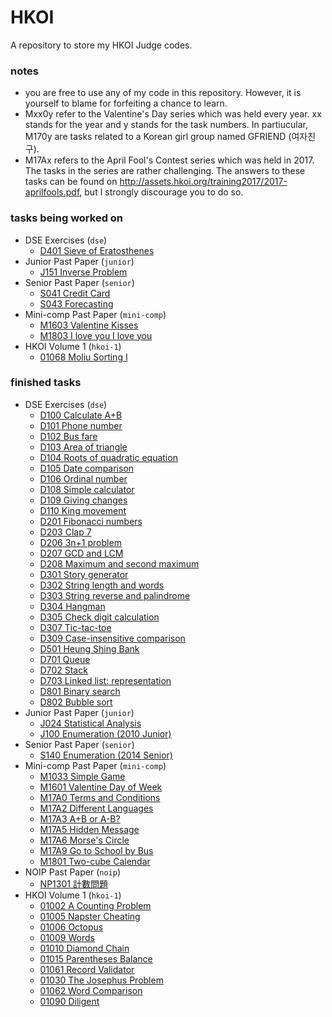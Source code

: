# HKOI
A repository to store my HKOI Judge codes.

### notes
* you are free to use any of my code in this repository. However, it is yourself to blame for forfeiting a chance to learn.
* Mxx0y refer to the Valentine's Day series which was held every year. xx stands for the year and y stands for the task numbers. In partiucular, M170y are tasks related to a Korean girl group named GFRIEND (여자친구).
* M17Ax refers to the April Fool's Contest series which was held in 2017. The tasks in the series are rather challenging. The answers to these tasks can be found on http://assets.hkoi.org/training2017/2017-aprilfools.pdf, but I strongly discourage you to do so.

### tasks being worked on
* DSE Exercises (`dse`)
  * [D401 Sieve of Eratosthenes](https://github.com/ArceusMaster0493/hkoi/blob/master/dse/D401%20Sieve%20of%20Eratosthenes.java)
* Junior Past Paper (`junior`)
  * [J151 Inverse Problem](https://github.com/ArceusMaster0493/hkoi/blob/master/junior/J151%20Inverse%20Problem.cpp)
* Senior Past Paper (`senior`)
  * [S041 Credit Card](https://github.com/ArceusMaster0493/hkoi/blob/master/senior/S041%20Credit%20Card.c)
  * [S043 Forecasting](https://github.com/ArceusMaster0493/hkoi/blob/master/senior/S043%20Forecasting.c)
* Mini-comp Past Paper (`mini-comp`)
  * [M1603 Valentine Kisses](https://github.com/ArceusMaster0493/hkoi/blob/master/mini-comp/M1603%20Valentine%20Kisses.c)
  * [M1803 I love you I love you](https://github.com/ArceusMaster0493/hkoi/blob/master/mini-comp/M1803%20I%20love%20you%20I%20love%20you.java)
* HKOI Volume 1 (`hkoi-1`)
  * [01068 Moliu Sorting I](https://github.com/ArceusMaster0493/hkoi/blob/master/hkoi-1/01068%20Moliu%20Sorting%20I.java)

### finished tasks
* DSE Exercises (`dse`)
  * [D100 Calculate A+B](https://github.com/ArceusMaster0493/hkoi/blob/master/dse/D100%20Calculate%20A%2BB.c)
  * [D101 Phone number](https://github.com/ArceusMaster0493/hkoi/blob/master/dse/D101%20Phone%20number.c)
  * [D102 Bus fare](https://github.com/ArceusMaster0493/hkoi/blob/master/dse/D102%20Bus%20fare.c)
  * [D103 Area of triangle](https://github.com/ArceusMaster0493/hkoi/blob/master/dse/D103%20Area%20of%20triangle.c)
  * [D104 Roots of quadratic equation](https://github.com/ArceusMaster0493/hkoi/blob/master/dse/D104%20Roots%20of%20quadratic%20equation.c)
  * [D105 Date comparison](https://github.com/ArceusMaster0493/hkoi/blob/master/dse/D105%20Date%20comparison.c)
  * [D106 Ordinal number](https://github.com/ArceusMaster0493/hkoi/blob/master/dse/D106%20Ordinal%20number.c)
  * [D108 Simple calculator](https://github.com/ArceusMaster0493/hkoi/blob/master/dse/D108%20Simple%20calculator.c)
  * [D109 Giving changes](https://github.com/ArceusMaster0493/hkoi/blob/master/dse/D109%20Giving%20changes.c)
  * [D110 King movement](https://github.com/ArceusMaster0493/hkoi/blob/master/dse/D110%20King%20movement.c)
  * [D201 Fibonacci numbers](https://github.com/ArceusMaster0493/hkoi/blob/master/dse/D201%20Fibonacci%20numbers.c)
  * [D203 Clap 7](https://github.com/ArceusMaster0493/hkoi/blob/master/dse/D203%20Clap%207.c)
  * [D206 3n+1 problem](https://github.com/ArceusMaster0493/hkoi/blob/master/dse/D206%203n%2B1%20problem.c)
  * [D207 GCD and LCM](https://github.com/ArceusMaster0493/hkoi/blob/master/dse/D207%20GCD%20and%20LCM.c)
  * [D208 Maximum and second maximum](https://github.com/ArceusMaster0493/hkoi/blob/master/dse/D208%20Maximum%20and%20second%20maximum.c)
  * [D301 Story generator](https://github.com/ArceusMaster0493/hkoi/blob/master/dse/D301%20Story%20generator.c)
  * [D302 String length and words](https://github.com/ArceusMaster0493/hkoi/blob/master/dse/D302%20String%20length%20and%20words.c)
  * [D303 String reverse and palindrome](https://github.com/ArceusMaster0493/hkoi/blob/master/dse/D303%20String%20reverse%20and%20palindrome.c)
  * [D304 Hangman](https://github.com/ArceusMaster0493/hkoi/blob/master/dse/D304%20Hangman.c)
  * [D305 Check digit calculation](https://github.com/ArceusMaster0493/hkoi/blob/master/dse/D305%20Check%20digit%20calculation.c)
  * [D307 Tic-tac-toe](https://github.com/ArceusMaster0493/hkoi/blob/master/dse/D307%20Tic-tac-toe.c)
  * [D309 Case-insensitive comparison](https://github.com/ArceusMaster0493/hkoi/blob/master/dse/D309%20Case-insensitive%20comparison.java)
  * [D501 Heung Shing Bank](https://github.com/ArceusMaster0493/hkoi/blob/master/dse/D501%20Heung%20Shing%20Bank.c)
  * [D701 Queue](https://github.com/ArceusMaster0493/hkoi/blob/master/dse/D701%20Queue.c)
  * [D702 Stack](https://github.com/ArceusMaster0493/hkoi/blob/master/dse/D702%20Stack.c)
  * [D703 Linked list: representation](https://github.com/ArceusMaster0493/hkoi/blob/master/dse/D703%20Linked%20list:%20representation.c)
  * [D801 Binary search](https://github.com/ArceusMaster0493/hkoi/blob/master/dse/D801%20Binary%20search.c)
  * [D802 Bubble sort](https://github.com/ArceusMaster0493/hkoi/blob/master/dse/D802%20Bubble%20sort.c)
* Junior Past Paper (`junior`)
  * [J024 Statistical Analysis](https://github.com/ArceusMaster0493/hkoi/blob/master/junior/J024%20Statistic%20Analysis.c)
  * [J100 Enumeration (2010 Junior)](https://github.com/ArceusMaster0493/hkoi/blob/master/junior/J100%20Enumeration%20(2010%20Junior).c)
* Senior Past Paper (`senior`)
  * [S140 Enumeration (2014 Senior)](https://github.com/ArceusMaster0493/hkoi/blob/master/senior/S140%20Enumeration%20(2014%20Senior).c)
* Mini-comp Past Paper (`mini-comp`)
  * [M1033 Simple Game](https://github.com/ArceusMaster0493/hkoi/blob/master/mini-comp/M1033%20Simple%20Game.c)
  * [M1601 Valentine Day of Week](https://github.com/ArceusMaster0493/hkoi/blob/master/mini-comp/M1601%20Valentine%20Day%20of%20Week.c)
  * [M17A0 Terms and Conditions](https://github.com/ArceusMaster0493/hkoi/blob/master/mini-comp/M17A0%20Terms%20and%20Conditions.c)
  * [M17A2 Different Languages](https://github.com/ArceusMaster0493/hkoi/blob/master/mini-comp/M17A2%20Different%20Languages.c)
  * [M17A3 A+B or A-B?](https://github.com/ArceusMaster0493/hkoi/blob/master/mini-comp/M17A3%20A%2BB%20or%20A-B%3F.c)
  * [M17A5 Hidden Message](https://github.com/ArceusMaster0493/hkoi/blob/master/mini-comp/M17A5%20Hidden%20Message.c)
  * [M17A6 Morse's Circle](https://github.com/ArceusMaster0493/hkoi/blob/master/mini-comp/M17A6%20Morse's%20Circle.c)
  * [M17A9 Go to School by Bus](https://github.com/ArceusMaster0493/hkoi/blob/master/mini-comp/M17A9%20Go%20to%20School%20by%20Bus.cpp)
  * [M1801 Two-cube Calendar](https://github.com/ArceusMaster0493/hkoi/blob/master/mini-comp/M1801%20Two-cube%20Calendar.c)
* NOIP Past Paper (`noip`)
  * [NP1301 計數問題](https://github.com/ArceusMaster0493/hkoi/blob/master/noip/NP1301%20%E8%A8%88%E6%95%B8%E5%95%8F%E9%A1%8C.c)
* HKOI Volume 1 (`hkoi-1`)
  * [01002 A Counting Problem](https://github.com/ArceusMaster0493/hkoi/blob/master/hkoi-1/01002%20A%20Counting%20Problem.java)
  * [01005 Napster Cheating](https://github.com/ArceusMaster0493/hkoi/blob/master/hkoi-1/01005%20Napster%20Cheating.c)
  * [01006 Octopus](https://github.com/ArceusMaster0493/hkoi/blob/master/hkoi-1/01006%20Octopus.c)
  * [01009 Words](https://github.com/ArceusMaster0493/hkoi/blob/master/hkoi-1/01009%20Words.c)
  * [01010 Diamond Chain](https://github.com/ArceusMaster0493/hkoi/blob/master/hkoi-1/01010%20Diamond%20Chain.c)
  * [01015 Parentheses Balance](https://github.com/ArceusMaster0493/hkoi/blob/master/hkoi-1/01015%20Parentheses%20Balance.c)
  * [01061 Record Validator](https://github.com/ArceusMaster0493/hkoi/blob/master/hkoi-1/01061%20Record%20Validator.c)
  * [01030 The Josephus Problem](https://github.com/ArceusMaster0493/hkoi/blob/master/hkoi-1/01030%20The%20Josephus%20Problem.c)
  * [01062 Word Comparison](https://github.com/ArceusMaster0493/hkoi/blob/master/hkoi-1/01062%20Word%20Comparison.c)
  * [01090 Diligent](https://github.com/ArceusMaster0493/hkoi/blob/master/hkoi-1/01090%20Diligent.java)
